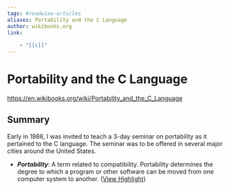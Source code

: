 ```yaml
---
tags: #readwise-articles
aliases: Portability and the C Language
author: wikibooks.org
link:
 
    - "[[c]]"
---
```

# Portability and the C Language

https://en.wikibooks.org/wiki/Portability_and_the_C_Language
## Summary
Early in 1986, I was invited to teach a 3-day seminar on portability as it pertained to the C language. The seminar was to be offered in several major cities around the United States.

- ***Portability***: A term related to compatibility. Portability determines the degree to which a program or other software can be moved from one computer system to another. ([View Highlight](https://read.readwise.io/read/01hbmrhdmt4ns8gb1drykh2cat))
